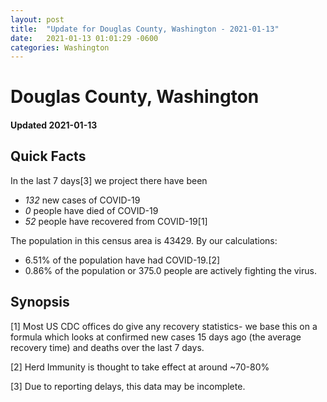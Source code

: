 ```yaml
---
layout: post
title:  "Update for Douglas County, Washington - 2021-01-13"
date:   2021-01-13 01:01:29 -0600
categories: Washington
---
```


# Douglas County, Washington
#### Updated 2021-01-13

## Quick Facts

In the last 7 days[3] we project there have been
- *132* new cases of COVID-19
- *0* people have died of COVID-19
- *52* people have recovered from COVID-19[1]

The population in this census area is 43429. By our calculations:
- 6.51% of the population have had COVID-19.[2]
- 0.86% of the population or 375.0 people are actively fighting the virus.

## Synopsis




[1] Most US CDC offices do give any recovery statistics- we base this on a formula which looks at confirmed new cases
15 days ago (the average recovery time) and deaths over the last 7 days.

[2] Herd Immunity is thought to take effect at around ~70-80%

[3] Due to reporting delays, this data may be incomplete.
 
    